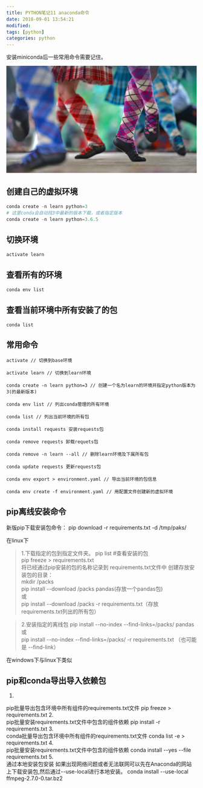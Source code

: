 ```yaml
---
title: PYTHON笔记11 anaconda命令
date: 2018-09-01 13:54:21
modified: 
tags: [python]
categories: python
---
```


安装miniconda后一些常用命令需要记住。

![示例图片](python11/2018091.jpg)

<!--more-->

## 创建自己的虚拟环境
```python
conda create -n learn python=3
# 这里conda会自动找3中最新的版本下载，或者指定版本
conda create -n learn python=3.6.5
```

## 切换环境
```
activate learn
```

## 查看所有的环境
```
conda env list
```

## 查看当前环境中所有安装了的包
```
conda list 
```

## 常用命令
```
activate // 切换到base环境

activate learn // 切换到learn环境

conda create -n learn python=3 // 创建一个名为learn的环境并指定python版本为3(的最新版本)

conda env list // 列出conda管理的所有环境

conda list // 列出当前环境的所有包

conda install requests 安装requests包

conda remove requests 卸载requets包

conda remove -n learn --all // 删除learn环境及下属所有包

conda update requests 更新requests包

conda env export > environment.yaml // 导出当前环境的包信息

conda env create -f environment.yaml // 用配置文件创建新的虚拟环境

```

## pip离线安装命令
新版pip下载安装包命令：
pip download  -r requirements.txt  -d  /tmp/paks/

在linux下

>1.下载指定的包到指定文件夹。
pip list #查看安装的包  
pip freeze > requirements.txt     
将已经通过pip安装的包的名称记录到 requirements.txt文件中
创建存放安装包的目录：  
mkdir /packs  
pip install   --download   /packs  pandas(存放一个pandas包)    
或  
pip install   --download   /packs -r requirements.txt（存放requirements.txt列出的所有包）


>2.安装指定的离线包
pip install   --no-index   --find-links=/packs/   pandas 或      
pip install   --no-index   --find-links=/packs/   -r   requirements.txt    （也可能是 --find-link）
 
在windows下与linux下类似



## pip和conda导出导入依赖包
1.  
pip批量导出包含环境中所有组件的requirements.txt文件
pip freeze > requirements.txt
2.  
pip批量安装requirements.txt文件中包含的组件依赖
pip install -r requirements.txt
3.  
conda批量导出包含环境中所有组件的requirements.txt文件
conda list -e > requirements.txt
4.  
pip批量安装requirements.txt文件中包含的组件依赖
conda install --yes --file requirements.txt
5.  
通过本地安装包安装
如果出现网络问题或者无法联网可以先在Anaconda的网站上下载安装包,然后通过--use-local进行本地安装。
conda install --use-local ffmpeg-2.7.0-0.tar.bz2
